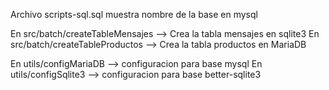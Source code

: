 Archivo scripts-sql.sql muestra nombre de la base en mysql

En src/batch/createTableMensajes --> Crea la tabla mensajes en sqlite3
En src/batch/createTableProductos --> Crea la tabla productos en MariaDB

En utils/configMariaDB --> configuracion para base mysql
En utils/configSqlite3 --> configuracion para base better-sqlite3

